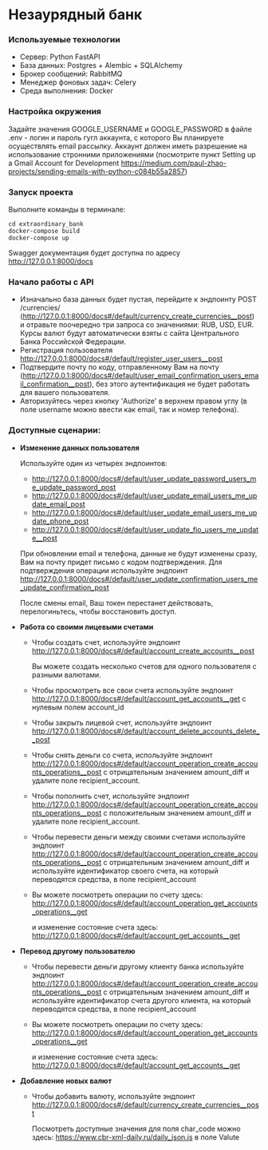 # Незаурядный банк

### Используемые технологии
- Сервер: Python FastAPI
- База данных: Postgres + Alembic + SQLAlchemy
- Брокер сообщений: RabbitMQ
- Менеджер фоновых задач: Celery
- Среда выполнения: Docker

### Настройка окружения
Задайте значения GOOGLE_USERNAME и GOOGLE_PASSWORD в файле .env - логин и пароль гугл аккаунта, с которого Вы планируете
осуществлять email рассылку. Аккаунт должен иметь разрешение на использование стронними приложениями 
(посмотрите пункт Setting up a Gmail Account for Development https://medium.com/paul-zhao-projects/sending-emails-with-python-c084b55a2857)

### Запуск проекта
Выполните команды в терминале:
```
cd extraordinary_bank
docker-compose build
docker-compose up
```
Swagger документация будет доступна по адресу http://127.0.0.1:8000/docs

### Начало работы с API

- Изначально база данных будет пустая, перейдите к эндпоинту POST /currencies/ (http://127.0.0.1:8000/docs#/default/currency_create_currencies__post)
и отравьте поочередно три запроса со значениями: RUB, USD, EUR. Курсы валют будут автоматически взяты с сайта 
Центрального Банка Российской Федерации.
- Регистрация пользователя http://127.0.0.1:8000/docs#/default/register_user_users__post
- Подтвердите почту по коду, отправленному Вам на почту (http://127.0.0.1:8000/docs#/default/user_email_confirmation_users_email_confirmation__post), без этого аутентификация не будет работать для вашего пользователя.
- Авторизуйтесь через кнопку 'Authorize' в верхнем правом углу (в поле username можно ввести как email, так и номер телефона).

### Доступные сценарии:
- **Изменение данных пользователя**
    
  Используйте один из четырех эндпоинтов:
  - http://127.0.0.1:8000/docs#/default/user_update_password_users_me_update_password_post
  - http://127.0.0.1:8000/docs#/default/user_update_email_users_me_update_email_post
  - http://127.0.0.1:8000/docs#/default/user_update_email_users_me_update_phone_post
  - http://127.0.0.1:8000/docs#/default/user_update_fio_users_me_update__post
  
  При обновлении email и телефона, данные не будут изменены сразу, Вам на почту придет письмо с кодом подтверждения.
  Для подтверждения операции используйте эндпоинт http://127.0.0.1:8000/docs#/default/user_update_confirmation_users_me_update_confirmation_post

  После смены email, Ваш токен перестанет действовать, перелогиньтесь, чтобы восстановить доступ.


- **Работа со своими лицевыми счетами**
  - Чтобы создать счет, используйте эндпоинт http://127.0.0.1:8000/docs#/default/account_create_accounts__post
    
    Вы можете создать несколько счетов для одного пользователя с разными валютами. 
  - Чтобы просмотреть все свои счета используйте эндпоинт http://127.0.0.1:8000/docs#/default/account_get_accounts__get с 
    нулевым полем account_id 
  - Чтобы закрыть лицевой счет, используйте эндпоинт http://127.0.0.1:8000/docs#/default/account_delete_accounts_delete__post
  - Чтобы снять деньги со счета, используйте эндпоинт http://127.0.0.1:8000/docs#/default/account_operation_create_accounts_operations__post
  с отрицательным значением amount_diff и удалите поле recipient_account. 
  - Чтобы пополнить счет, используйте эндпоинт http://127.0.0.1:8000/docs#/default/account_operation_create_accounts_operations__post
  с положительным значением amount_diff и удалите поле recipient_account. 
  - Чтобы перевести деньги между своими счетами используйте эндпоинт http://127.0.0.1:8000/docs#/default/account_operation_create_accounts_operations__post
  c отрицательным значением amount_diff и используйте идентификатор своего счета, на который переводятся средства, в поле 
  recipient_account 
  - Вы можете посмотреть операции по счету здесь: http://127.0.0.1:8000/docs#/default/account_operation_get_accounts_operations__get
    
    и изменение состояние счета здесь: http://127.0.0.1:8000/docs#/default/account_get_accounts__get
- **Перевод другому пользователю**
  - Чтобы перевести деньги другому клиенту банка используйте эндпоинт http://127.0.0.1:8000/docs#/default/account_operation_create_accounts_operations__post
  c отрицательным значением amount_diff и используйте идентификатор счета другого клиента, на который переводятся средства, в поле 
  recipient_account 
  - Вы можете посмотреть операции по счету здесь: http://127.0.0.1:8000/docs#/default/account_operation_get_accounts_operations__get
    
    и изменение состояние счета здесь: http://127.0.0.1:8000/docs#/default/account_get_accounts__get
- **Добавление новых валют**
  - Чтобы добавить валюту, используйте эндпоинт http://127.0.0.1:8000/docs#/default/currency_create_currencies__post

    Посмотреть доступные значения для поля char_code можно здесь: https://www.cbr-xml-daily.ru/daily_json.js
    в поле Valute